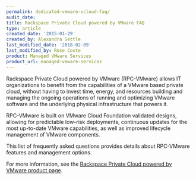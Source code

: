 ```yaml
---
permalink: dedicated-vmware-vcloud-faq/
audit_date:
title: Rackspace Private Cloud powered by VMware FAQ
type: article
created_date: '2015-01-29'
created_by: Alexandra Settle
last_modified_date: '2018-02-09'
last_modified_by: Rose Coste
product: Managed VMware Services
product_url: managed-vmware-services
---
```


Rackspace Private Cloud powered by VMware (RPC-VMware) allows IT organizations to benefit
from the capabilities of a VMware based private cloud, without having to invest
time, energy, and resources building and managing the ongoing operations of running
and optimizing VMware software and the underlying physical infrastructure that powers
it. 

RPC-VMware is built on VMware Cloud Foundation validated designs, allowing for
predictable low-risk deployments, continuous updates for the most up-to-date VMware
capabilities, as well as improved lifecycle management of VMware components.

This list of frequently asked questions provides details about RPC-VMware features and
management options.

For more information, see the [Rackspace Private Cloud powered by VMware product page](https://www.rackspace.com/vmware/private-cloud).

